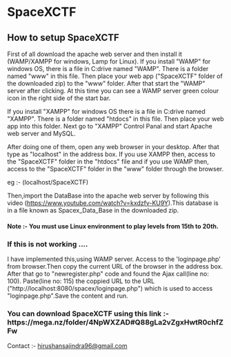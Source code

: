 <h1> SpaceXCTF </h1>

<h2>How to setup SpaceXCTF</h2>

First of all download the apache web server and then install it (WAMP/XAMPP for windows, Lamp for Linux).
If you install "WAMP" for windows OS, there is a file in C:drive named "WAMP". There is a folder named "www" in this file. Then place your web app ("SpaceXCTF" folder of the downloaded zip) to the "www" folder. After that start the "WAMP" server after clicking. At this time you can see a WAMP server green colour icon in the right side of the start bar.

If you install "XAMPP" for windows OS there is a file in C:drive named "XAMPP". There is a folder named "htdocs" in this file. Then place your web app into this folder. Next go to "XAMPP" Control Panal and start Apache web server and MySQL.

After doing one of them, open any web browser in your desktop. After that type as "localhost" in the address box. If you use XAMPP then, access to the "SpaceXCTF" folder in the "htdocs" file and if you use WAMP then, access to the "SpaceXCTF" folder in the "www" folder through the browser.

eg :- (localhost/SpaceXCTF)

Then,import the DataBase into the apache web server by following this video (https://www.youtube.com/watch?v=kxdzfv-KU9Y).This database is in a file known as Spacex_Data_Base in the downloaded zip.

<h4> Note :- You must use Linux environment to play levels from 15th to 20th. </h4>

<h3>If this is not working ....</h3>
I have implemented this,using WAMP server. Access to the 'loginpage.php' from browser.Then copy the current URL of the browser in the address box. After that go to "newregister.php" code and found the Ajax call(line no: 100). Paste(line no: 115) the coppied URL to the URL ("http://localhost:8080/spacex/loginpage.php") which is used to access "loginpage.php".Save the content and run.

<h3>You can download SpaceXCTF using this link :- https://mega.nz/folder/4NpWXZAD#Q88gLa2vZgxHwtR0chfZFw </h3>

Contact :- hirushansajindra96@gmail.com
